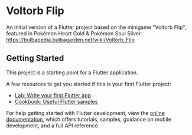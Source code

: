 # Voltorb Flip

An initial version of a Flutter project based on the minigame "Voltorb Flip", featured in Pokémon Heart Gold & Pokémon Soul Silver.
https://bulbapedia.bulbagarden.net/wiki/Voltorb_Flip

## Getting Started

This project is a starting point for a Flutter application.

A few resources to get you started if this is your first Flutter project:

- [Lab: Write your first Flutter app](https://docs.flutter.dev/get-started/codelab)
- [Cookbook: Useful Flutter samples](https://docs.flutter.dev/cookbook)

For help getting started with Flutter development, view the
[online documentation](https://docs.flutter.dev/), which offers tutorials,
samples, guidance on mobile development, and a full API reference.
